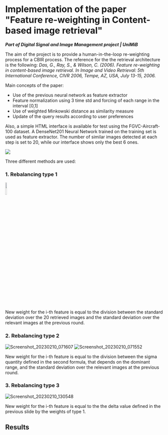 # Implementation of the paper "Feature re-weighting in Content-based image retrieval"

***Part of Digital Signal and Image Management project | UniMiB***

The aim of the project is to provide a human-in-the-loop re-weighting process for a CBIR process. The reference for the the retrieval architecture is the following:
*Das, G., Ray, S., & Wilson, C. (2006). Feature re-weighting in content-based image retrieval. In Image and Video Retrieval: 5th International Conference, CIVR 2006, Tempe, AZ, USA, July 13-15, 2006.*

Main concepts of the paper:
- Use of the previous neural network as feature extractor
- Feature normalization using 3 time std and forcing of each range in the interval [0,1]
- Use of weighted Minkowski distance as similarity measure
- Update of the query results according to user preferences

Also, a simple HTML interface is available for test using the FGVC-Aircraft-100 dataset. A DenseNet201 Neural Network trained on the training set is used as feature extractor. The number of similar images detected at each step is set to 20, while our interface shows only the best 6 ones.

<img src="https://user-images.githubusercontent.com/63108350/226201266-35918085-7344-42bb-b958-5d6ee4ad936c.mp4">

Three different methods are used:

### 1. Rebalancing type 1 

<img src="[Images/akaze_example.jpg](https://user-images.githubusercontent.com/63108350/226203376-fe61aca2-aa52-4964-8773-f025bad4e1a6.png)" width=10%>

New weight for the i-th feature is equal to the division between the standard deviation over the 20 retrieved images and the standard deviation over the relevant images at the previous round.

### 2. Rebalancing type 2

![Screenshot_20230210_071607](https://user-images.githubusercontent.com/63108350/226203388-4fdd1599-18b3-416e-b281-3cbd234c6998.png)
![Screenshot_20230210_071552](https://user-images.githubusercontent.com/63108350/226203391-6c2486f0-ad83-4cf1-8a4f-64f5cb08fe13.png)

New weight for the i-th feature is equal to the division between the sigma quantity defined in the second formula, that depends on the dominant range, and the standard deviation over the relevant images at the previous round.

### 3. Rebalancing type 3

![Screenshot_20230210_130548](https://user-images.githubusercontent.com/63108350/226203398-ad5c9e48-971b-4b7c-84b6-16169a70e15f.png)

New weight for the i-th feature is equal to the the delta value defined in the previous slide by the weights of type 1.

## Results
